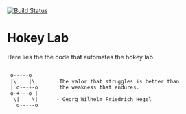 [![Build Status](https://travis-ci.org/krolique/hokey-lab.svg?branch=master)](https://travis-ci.org/krolique/hokey-lab)

# Hokey Lab
Here lies the the code that automates the hokey lab

```

 o-----o
 |\    |\        The valor that struggles is better than
 | o---+-o       the weakness that endures.
 o-+---o |
  \|    \|      - Georg Wilhelm Friedrich Hegel
   o-----o

```

